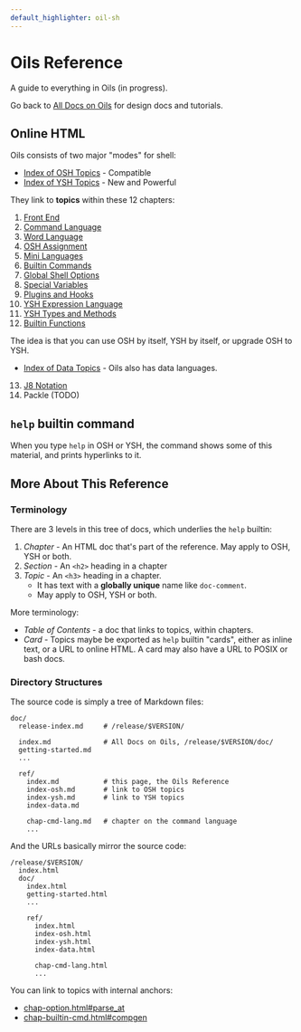 ```yaml
---
default_highlighter: oil-sh
---
```


Oils Reference
=============

A guide to everything in Oils (in progress).

Go back to [All Docs on Oils](../index.html) for design docs and tutorials.

<div id="toc">
</div>

## Online HTML

Oils consists of two major "modes" for shell:

- [Index of OSH Topics](index-osh.html) - Compatible
- [Index of YSH Topics](index-ysh.html) - New and Powerful

They link to **topics** within these 12 chapters:

1. [Front End](chap-front-end.html)
1. [Command Language](chap-cmd-lang.html)
1. [Word Language](chap-word-lang.html)
1. [OSH Assignment](chap-osh-assign.html)
1. [Mini Languages](chap-mini-lang.html)
1. [Builtin Commands](chap-builtin-cmd.html)
1. [Global Shell Options](chap-option.html)
1. [Special Variables](chap-special-var.html)
1. [Plugins and Hooks](chap-plugin.html)
1. [YSH Expression Language](chap-expr-lang.html)
1. [YSH Types and Methods](chap-type-method.html)
1. [Builtin Functions](chap-builtin-func.html)

The idea is that you can use OSH by itself, YSH by itself, or upgrade OSH to
YSH.

- [Index of Data Topics](index-data.html) - Oils also has data languages.

13. [J8 Notation](chap-data-lang.html)
1. Packle (TODO)

## `help` builtin command

When you type `help` in OSH or YSH, the command shows some of this material,
and prints hyperlinks to it.

## More About This Reference

### Terminology

There are 3 levels in this tree of docs, which underlies the `help` builtin:

1. *Chapter* - An HTML doc that's part of the reference.  May apply to OSH, YSH
   or both.
1. *Section* - An `<h2>` heading in a chapter
1. *Topic* - An `<h3>` heading in a chapter.  
   - It has text with a **globally unique** name like `doc-comment`.
   - May apply to OSH, YSH or both.

More terminology:

- *Table of Contents* - a doc that links to topics, within chapters.
- *Card* - Topics maybe be exported as `help` builtin "cards", either as inline
  text, or a URL to online HTML.  A card may also have a URL to POSIX or bash
  docs.

### Directory Structures

The source code is simply a tree of Markdown files:

    doc/
      release-index.md     # /release/$VERSION/

      index.md             # All Docs on Oils, /release/$VERSION/doc/
      getting-started.md
      ...

      ref/
        index.md           # this page, the Oils Reference
        index-osh.md       # link to OSH topics
        index-ysh.md       # link to YSH topics
        index-data.md

        chap-cmd-lang.md   # chapter on the command language
        ...


And the URLs basically mirror the source code:

    /release/$VERSION/
      index.html
      doc/
        index.html
        getting-started.html
        ...

        ref/
          index.html
          index-osh.html
          index-ysh.html
          index-data.html

          chap-cmd-lang.html
          ...

You can link to topics with internal anchors:

- [chap-option.html#parse_at](chap-option.html#parse_at)
- [chap-builtin-cmd.html#compgen](chap-builtin-cmd.html#compgen)
